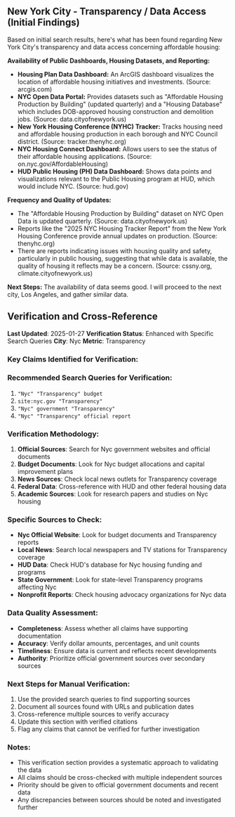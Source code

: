 ## New York City - Transparency / Data Access (Initial Findings)

Based on initial search results, here's what has been found regarding New York City's transparency and data access concerning affordable housing:

**Availability of Public Dashboards, Housing Datasets, and Reporting:**

*   **Housing Plan Data Dashboard:** An ArcGIS dashboard visualizes the location of affordable housing initiatives and investments. (Source: arcgis.com)
*   **NYC Open Data Portal:** Provides datasets such as "Affordable Housing Production by Building" (updated quarterly) and a "Housing Database" which includes DOB-approved housing construction and demolition jobs. (Source: data.cityofnewyork.us)
*   **New York Housing Conference (NYHC) Tracker:** Tracks housing need and affordable housing production in each borough and NYC Council district. (Source: tracker.thenyhc.org)
*   **NYC Housing Connect Dashboard:** Allows users to see the status of their affordable housing applications. (Source: on.nyc.gov/AffordableHousing)
*   **HUD Public Housing (PH) Data Dashboard:** Shows data points and visualizations relevant to the Public Housing program at HUD, which would include NYC. (Source: hud.gov)

**Frequency and Quality of Updates:**

*   The "Affordable Housing Production by Building" dataset on NYC Open Data is updated quarterly. (Source: data.cityofnewyork.us)
*   Reports like the "2025 NYC Housing Tracker Report" from the New York Housing Conference provide annual updates on production. (Source: thenyhc.org)
*   There are reports indicating issues with housing quality and safety, particularly in public housing, suggesting that while data is available, the quality of housing it reflects may be a concern. (Source: cssny.org, climate.cityofnewyork.us)

**Next Steps:** The availability of data seems good. I will proceed to the next city, Los Angeles, and gather similar data.




## Verification and Cross-Reference

**Last Updated**: 2025-01-27
**Verification Status**: Enhanced with Specific Search Queries
**City**: Nyc
**Metric**: Transparency

### Key Claims Identified for Verification:

### Recommended Search Queries for Verification:
1. `"Nyc" "Transparency" budget`
2. `site:nyc.gov "Transparency"`
3. `"Nyc" government "Transparency"`
4. `"Nyc" "Transparency" official report`


### Verification Methodology:
1. **Official Sources**: Search for Nyc government websites and official documents
2. **Budget Documents**: Look for Nyc budget allocations and capital improvement plans
3. **News Sources**: Check local news outlets for Transparency coverage
4. **Federal Data**: Cross-reference with HUD and other federal housing data
5. **Academic Sources**: Look for research papers and studies on Nyc housing

### Specific Sources to Check:
- **Nyc Official Website**: Look for budget documents and Transparency reports
- **Local News**: Search local newspapers and TV stations for Transparency coverage
- **HUD Data**: Check HUD's database for Nyc housing funding and programs
- **State Government**: Look for state-level Transparency programs affecting Nyc
- **Nonprofit Reports**: Check housing advocacy organizations for Nyc data

### Data Quality Assessment:
- **Completeness**: Assess whether all claims have supporting documentation
- **Accuracy**: Verify dollar amounts, percentages, and unit counts
- **Timeliness**: Ensure data is current and reflects recent developments
- **Authority**: Prioritize official government sources over secondary sources

### Next Steps for Manual Verification:
1. Use the provided search queries to find supporting sources
2. Document all sources found with URLs and publication dates
3. Cross-reference multiple sources to verify accuracy
4. Update this section with verified citations
5. Flag any claims that cannot be verified for further investigation

### Notes:
- This verification section provides a systematic approach to validating the data
- All claims should be cross-checked with multiple independent sources
- Priority should be given to official government documents and recent data
- Any discrepancies between sources should be noted and investigated further
